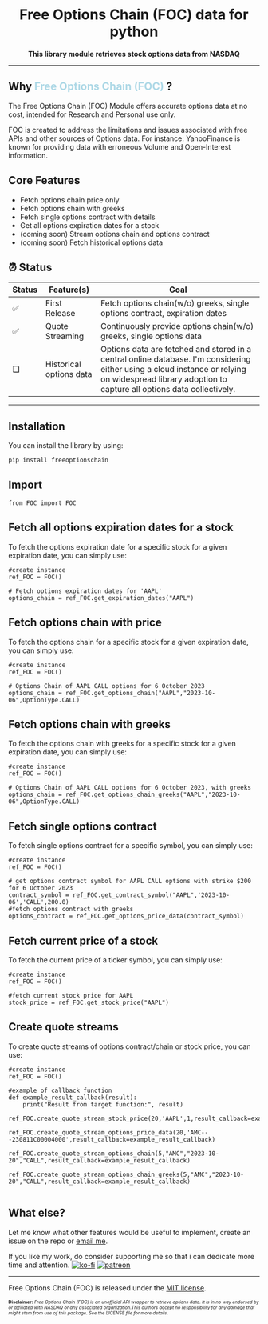 <!-- markdownlint-disable MD033 MD041 -->
<h1 align="center">
    Free Options Chain (FOC) data for python
</h1>
<p align="center">
    <strong>This library module retrieves stock options data from NASDAQ</strong>
</p>

---

## Why <span style="color:lightblue;">Free Options Chain (FOC) </span> ?

The Free Options Chain (FOC) Module offers accurate options data at no cost, intended for Research and Personal use only.

FOC is created to address the limitations and issues associated with free APIs and other sources of Options data. For instance: YahooFinance is known for providing data with erroneous Volume and Open-Interest information.

## Core Features

- Fetch options chain price only
- Fetch options chain with greeks
- Fetch single options contract with details
- Get all options expiration dates for a stock
- (coming soon) Stream options chain and options contract
- (coming soon) Fetch historical options data

## ⏰ Status

| Status      | Feature(s)              | Goal                                                                                                                                                                                                |
| ----------- | ----------------------- | --------------------------------------------------------------------------------------------------------------------------------------------------------------------------------------------------- |
| ✅          | First Release           | Fetch options chain(w/o) greeks, single options contract, expiration dates                                                                                                                          |
| ✅          | Quote Streaming        | Continuously provide options chain(w/o) greeks, single options data                                                                                                                                 |
| ❏           | Historical options data | Options data are fetched and stored in a central online database. I'm considering either using a cloud instance or relying on widespread library adoption to capture all options data collectively. |

---

## Installation

You can install the library by using:

```{.sourceCode .bash}
pip install freeoptionschain
```

## Import

```{.sourceCode .python}
from FOC import FOC
```

## Fetch all options expiration dates for a stock

To fetch the options expiration date for a specific stock for a given expiration date, you can simply use:

```{.sourceCode .python}
#create instance
ref_FOC = FOC()

# Fetch options expiration dates for 'AAPL'
options_chain = ref_FOC.get_expiration_dates("AAPL")
```

## Fetch options chain with price

To fetch the options chain for a specific stock for a given expiration date, you can simply use:

```{.sourceCode .python}
#create instance
ref_FOC = FOC()

# Options Chain of AAPL CALL options for 6 October 2023
options_chain = ref_FOC.get_options_chain("AAPL","2023-10-06",OptionType.CALL)
```

## Fetch options chain with greeks

To fetch the options chain with greeks for a specific stock for a given expiration date, you can simply use:

```{.sourceCode .python}
#create instance
ref_FOC = FOC()

# Options Chain of AAPL CALL options for 6 October 2023, with greeks
options_chain = ref_FOC.get_options_chain_greeks("AAPL","2023-10-06",OptionType.CALL)
```

## Fetch single options contract

To fetch single options contract for a specific symbol, you can simply use:

```{.sourceCode .python}
#create instance
ref_FOC = FOC()

# get options contract symbol for AAPL CALL options with strike $200 for 6 October 2023
contract_symbol = ref_FOC.get_contract_symbol("AAPL",'2023-10-06','CALL',200.0)
#fetch options contract with greeks
options_contract = ref_FOC.get_options_price_data(contract_symbol)
```

## Fetch current price of a stock

To fetch the current price of a ticker symbol, you can simply use:

```{.sourceCode .python}
#create instance
ref_FOC = FOC()

#fetch current stock price for AAPL
stock_price = ref_FOC.get_stock_price("AAPL")
```

## Create quote streams

To create quote streams of options contract/chain or stock price, you can use:

```{.sourceCode .python}
#create instance
ref_FOC = FOC()

#example of callback function
def example_result_callback(result):
    print("Result from target function:", result)

ref_FOC.create_quote_stream_stock_price(20,'AAPL',1,result_callback=example_result_callback)

ref_FOC.create_quote_stream_options_price_data(20,'AMC---230811C00004000',result_callback=example_result_callback)

ref_FOC.create_quote_stream_options_chain(5,"AMC","2023-10-20","CALL",result_callback=example_result_callback)

ref_FOC.create_quote_stream_options_chain_greeks(5,"AMC","2023-10-20","CALL",result_callback=example_result_callback)
    
```

## What else?

Let me know what other features would be useful to implement, create an issue on the repo or [email me](mailto:benjaminchamwb@gmail.com).

If you like my work, do consider supporting me so that i can dedicate more time and attention.
[![ko-fi](https://ko-fi.com/img/githubbutton_sm.svg)](https://ko-fi.com/E1E0NVBCJ)
[![patreon](https://img.shields.io/endpoint.svg?url=https%3A%2F%2Fshieldsio-patreon.vercel.app%2Fapi%3Fusername%3Dbenjamincham%26type%3Dpatrons&style=flat)](https://patreon.com/benjamincham)

---

Free Options Chain (FOC) is released under the
[MIT license](https://github.com/benjamincham/free_options_chain/blob/main/LICENSE).

<span style="font-size: 9px;">**Disclaimer:** _Free Options Chain (FOC) is an unofficial API wrapper to retrieve options data. It is in no way endorsed by or affiliated with NASDAQ or any associated organization.This authors accept no responsibility for any damage that might stem from use of this package. See the LICENSE file for more details._<span>
